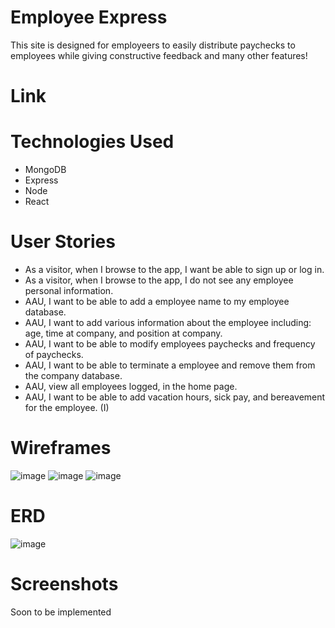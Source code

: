 # Employee Express 
This site is designed for employeers to easily distribute paychecks to employees while giving constructive feedback and many other features!

# Link 


# Technologies Used
- MongoDB
- Express
- Node
- React

# User Stories
- As a visitor, when I browse to the app, I want be able to sign up or log in.
- As a visitor, when I browse to the app, I do not see any employee personal information.
- AAU, I want to be able to add a employee name to my employee database.
- AAU, I want to add various information about the employee including: age, time at company, and position at company.
- AAU, I want to be able to modify employees paychecks and frequency of paychecks.
- AAU, I want to be able to terminate a employee and remove them from the company database.
- AAU, view all employees logged, in the home page.
- AAU, I want to be able to add vacation hours, sick pay, and bereavement for the employee. (I)


# Wireframes
![image](https://github.com/JordonM/Unit4Project/assets/14878928/621000a3-6992-464c-93c3-5e8408844264)
![image](https://github.com/JordonM/Unit4Project/assets/14878928/be543973-c5b7-42c1-95e4-7545d63192d8)
![image](https://github.com/JordonM/Unit4Project/assets/14878928/9150b477-4b8d-47e2-9c96-2c3d18a25bd0)


# ERD
![image](https://github.com/JordonM/EmployeeAPP/assets/14878928/9ecb4b1a-aebe-4fd6-ac97-7dbca0359fb4)


# Screenshots
Soon to be implemented

